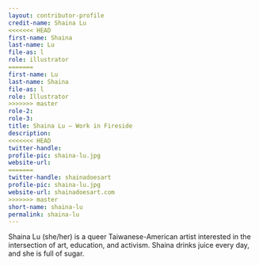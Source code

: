 ```yaml
---
layout: contributor-profile
credit-name: Shaina Lu
<<<<<<< HEAD
first-name: Shaina
last-name: Lu
file-as: l
role: illustrator
=======
first-name: Lu
last-name: Shaina
file-as: l
role: Illustrator
>>>>>>> master
role-2:
role-3:
title: Shaina Lu — Work in Fireside
description:
<<<<<<< HEAD
twitter-handle:
profile-pic: shaina-lu.jpg
website-url:
=======
twitter-handle: shainadoesart
profile-pic: shaina-lu.jpg
website-url: shainadoesart.com
>>>>>>> master
short-name: shaina-lu
permalink: shaina-lu
---
```

Shaina Lu (she/her) is a queer Taiwanese-American artist interested in the intersection of art, education, and activism. Shaina drinks juice every day, and she is full of sugar.
